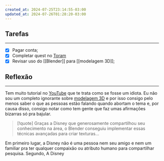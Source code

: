 ```yaml
---
created_at: 2024-07-25T23:14:55-03:00
updated_at: 2024-07-26T01:28:20-03:00
---
```

## Tarefas
---
- [X] Pagar  conta;
- [x] Completar quest no [Toram](../_draft/2024/07/2024-07-06-Toram.md)
- [x] Revisar uso do [[Blender]] para [[modelagem 3D]];

##  Reflexão
---
Tem muito tutorial no [YouTube](../_insight/2024/07/2024-07-16-YouTube.md) que te trata como se fosse um idiota. Eu não sou um completo ignorante sobre [modelagem 3D](modelagem%203D) e por isso consigo pelo menos saber o que as pessoas estão falando quando abortam o tema e, por causa disso, consigo notar como tem gente que faz umas afirmações bizarras só pra bajular. 

> [!quote] Graças a Disney que generosamente compartilhou seu conhecimento na área, o Blender conseguiu implementar essas técnicas avançadas para criar texturas...

Em primeiro lugar, a Disney não é uma pessoa nem seu amigo e nem um familiar pra ter qualquer compaixão ou atributo humano para compartilhar pesquisa. Segundo, A Disney 
